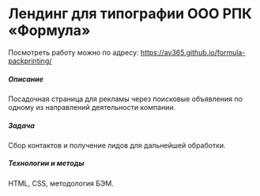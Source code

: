 # Лендинг для типографии ООО РПК «Формула»
Посмотреть работу можно по адресу: https://av365.github.io/formula-packprinting/

##### Описание
Посадочная страница для рекламы через поисковые объявления по одному из направлений деятельности компании.


##### Задача
Сбор контактов и получение лидов для дальнейшей обработки.

##### Технологии и методы
HTML, CSS, методология БЭМ.
